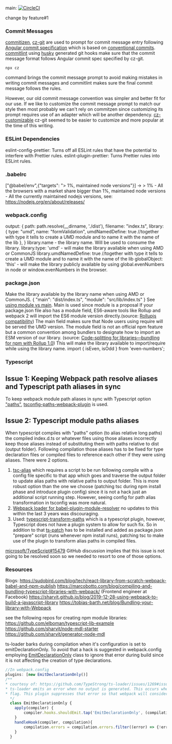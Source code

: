 main: [![CircleCI](https://dl.circleci.com/status-badge/img/gh/umich-michr/react-form-validation/tree/main.svg?style=svg&circle-token=d73be01f2005694dfb3f93dd5720acea56fa1878)](https://dl.circleci.com/status-badge/redirect/gh/umich-michr/react-form-validation/tree/main)

change by feature#1


### Commit Messages

[commitizen](https://github.com/commitizen/cz-cli), [cz-git](https://cz-git.qbb.sh) are used to prompt for commit message entry following [Angular commit specification](https://github.com/angular/angular.js/blob/master/DEVELOPERS.md#commits) which is based on [conventional commits](https://www.conventionalcommits.org).
[commitlint](https://commitlint.js.org) using [husky](https://typicode.github.io/husky) generated git hooks make sure that the commit message format follows Angular commit spec specified by cz-git.
```shell
npx cz
```
command brings the commit message prompt to avoid making mistakes in writing commit messages and commitlint makes sure the final commit message follows the rules.

However, our old commit message convention was simpler and better fit for our use. If we like to customize the commit message prompt to match our style then most probably we can't rely on commitzen since customizing its prompt requires use of an adapter which will be another dependency. [cz-customizable](https://github.com/leoforfree/cz-customizable) cz-git seemed to be easier to customize and more popular at the time of this writing.

### ESLint Dependencies

eslint-config-prettier: Turns off all ESLint rules that have the potential to interfere with Prettier rules.
eslint-plugin-prettier: Turns Prettier rules into ESLint rules.

### .babelrc

["@babel/env",{"targets": "> 1%, maintained node versions"}] -> > 1% - All the browsers with a market share bigger than 1%,
maintained node versions - All the currently maintained nodejs versions, see: https://nodejs.org/en/about/releases/

### webpack.config
output: {
    path: path.resolve(__dirname, './dist'),
    filename: "index.ts",
    library: {
    type: "umd",
    name: "formValidation",
    umdNamedDefine: true //together with type it tells to create a UMD module and to name it with the name of the lib
    },
}
library.name - the library name. Will be used to consume the library.
library.type: 'umd' - will make the library available when using AMD or CommonJS
library.umdNamedDefine: true //together with type it tells to create a UMD module and to name it with the name of the lib
globalObject: 'this' - will make the library publicly available by using global.evenNumbers in node or window.evenNumbers in the browser.

### package.json
Make the library available by the library name when using AMD or CommonJS.
{
    "main": "dist/index.ts",
    "module": "src/lib/index.ts"
}
See [using module vs main](https://webpack.js.org/guides/author-libraries/#final-steps). Main is used since module is a proposal
If your package.json file also has a module field, ES6-aware tools like Rollup and webpack 2 will import the ES6 module version directly.(source: [Rollupjs compatibility](https://rollupjs.org/#compatibility))
The main field makes sure that Node users using require will be served the UMD version. The module field is not an official npm feature but a common convention among bundlers to designate how to import an ESM version of our library. (source: [Code-splitting for libraries—bundling for npm with Rollup 1.0](https://levelup.gitconnected.com/code-splitting-for-libraries-bundling-for-npm-with-rollup-1-0-2522c7437697#9f6f))
This will make the library available to import/require while using the library name.
import { isEven, isOdd } from 'even-numbers';

### Typescript

## Issue 1: Keeping Webpack path resolve aliases and Typescript path aliases in sync

To keep webpack module path aliases in sync with Typescript option ["paths"](https://www.typescriptlang.org/docs/handbook/module-resolution.html#path-mapping), [tsconfig-paths-webpack-plugin](https://www.npmjs.com/package/tsconfig-paths-webpack-plugin) is used.

## Issue 2: Typescript module paths aliases

When typescript compiles with "paths" option (to alias relative long paths) the compiled index.d.ts or whatever files using those aliases incorrectly keep those aliases instead of substituting them with paths relative to dist (output folder).
Following compilation those aliases has to be fixed for type declaration files or compiled files to reference each other if they were using aliases.
 There were 2 options.
1. [tsc-alias](https://github.com/justkey007/tsc-alias) which requires a script to be run following compile with a config file specific to that app which goes and traverse the output folder to update alias paths with relative paths to output folder. This is more robust option than the one we choose (patching tsc during npm install phase and introduce plugin config) since it is not a hack just an additional script running step. However, seeing config for path alias transformation in tsconfig was more natural.
2. [Webpack loader for babel-plugin-module-resolver](https://github.com/stavalfi/babel-plugin-module-resolver-loader) no updates to this within the last 3 years was discouraging.
3. Used: [typescript-transform-paths](https://github.com/LeDDGroup/typescript-transform-paths) which is a typescript plugin, however, Typescript does not have a plugin system to allow for such fix. So in addition to that [ts-patch](https://github.com/nonara/ts-patch) has to be installed and added as package.json "prepare" script (runs whenever npm install runs), patching tsc to make use of the plugin to transform alias paths in compiled files.

[microsoft/TypeScript#15479](https://github.com/microsoft/TypeScript/issues/15479) GitHub discussion implies that this issue is not going to be resolved soon so we needed to resort to one of those options.

### Resources
Blogs:
https://sudobird.com/blog/tech/react-library-from-scratch-webpack-babel-and-npm-publish
https://marcobotto.com/blog/compiling-and-bundling-typescript-libraries-with-webpack/ (Frontend engineer at Facebook)
https://sharvit.github.io/blog/2019-12-28-using-webpack-to-build-a-javascript-library
https://tobias-barth.net/blog/Bundling-your-library-with-Webpack

see the following repos for creating npm module libraries:
https://github.com/elboman/typescript-lib-example
https://github.com/sharvit/node-mdl-starter
https://github.com/sharvit/generator-node-mdl

ts-loader barks during compilation when it's configuration is set to emitDeclarationOnly. To avoid that a hack is suggested in webpack.config employing [EmitDeclarationOnly](https://github.com/TypeStrong/ts-loader/issues/1269#issuecomment-1030492960) class to ignore that error during build since it is not affecting the creation of type declarations.
```javascript
//In webpack.config
plugins: [new EmitDeclarationOnly()]
/**
* courtesy of: https://github.com/TypeStrong/ts-loader/issues/1269#issuecomment-1030492960
* ts-loader emits an error when no output is generated. This occurs when using Typescript's emitDeclarationOnly
* flag. This plugin suppresses that error so that webpack will consider it a clean build.
  */
  class EmitDeclarationOnly {
    apply(compiler) {
        compiler.hooks.shouldEmit.tap('EmitDeclarationOnly', (compilation) => this.handleHook(compiler, compilation));
    }
    handleHook(compiler, compilation){
        compilation.errors = compilation.errors.filter((error) => {!error.toString().includes("TypeScript emitted no output for")});
    }
  }
```

